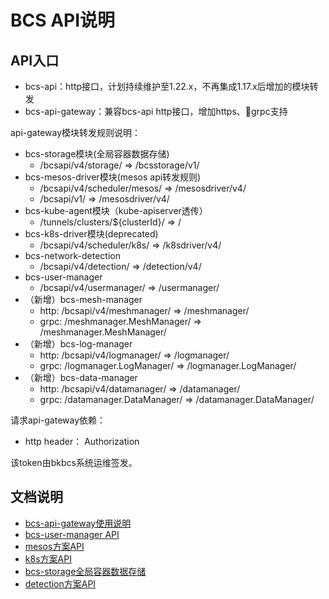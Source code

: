 # BCS API说明

## API入口

* bcs-api：http接口，计划持续维护至1.22.x，不再集成1.17.x后增加的模块转发
* bcs-api-gateway：兼容bcs-api http接口，增加https、grpc支持

api-gateway模块转发规则说明：

* bcs-storage模块(全局容器数据存储)
  * /bcsapi/v4/storage/              => /bcsstorage/v1/
* bcs-mesos-driver模块(mesos api转发规则)
  * /bcsapi/v4/scheduler/mesos/      => /mesosdriver/v4/
  * /bcsapi/v1/                      => /mesosdriver/v4/
* bcs-kube-agent模块（kube-apiserver透传）
  * /tunnels/clusters/${clusterId}/  => /
* bcs-k8s-driver模块(deprecated)
  * /bcsapi/v4/scheduler/k8s/        => /k8sdriver/v4/
* bcs-network-detection
  * /bcsapi/v4/detection/            => /detection/v4/
* bcs-user-manager
  * /bcsapi/v4/usermanager/          => /usermanager/
* （新增）bcs-mesh-manager
  * http: /bcsapi/v4/meshmanager/    => /meshmanager/
  * grpc: /meshmanager.MeshManager/  => /meshmanager.MeshManager/
* （新增）bcs-log-manager
  * http: /bcsapi/v4/logmanager/     => /logmanager/
  * grpc: /logmanager.LogManager/    => /logmanager.LogManager/
* （新增）bcs-data-manager
  * http: /bcsapi/v4/datamanager/    => /datamanager/
  * grpc: /datamanager.DataManager/  => /datamanager.DataManager/

请求api-gateway依赖：

* http header： Authorization

该token由bkbcs系统运维签发。

## 文档说明

* [bcs-api-gateway使用说明](../features/bcs-api-gateway/api-gateway方案.md)
* [bcs-user-manager API](./bcs-user-manager.md)
* [mesos方案API](./api-scheduler.md)
* [k8s方案API](./k8s.md)
* [bcs-storage全局容器数据存储](./api-storage.md)
* [detection方案API](./detection.md)
